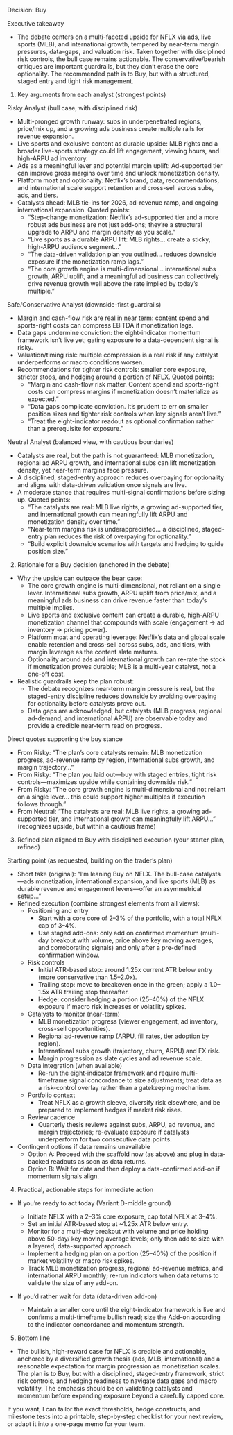 Decision: Buy

Executive takeaway
- The debate centers on a multi-faceted upside for NFLX via ads, live sports (MLB), and international growth, tempered by near-term margin pressures, data-gaps, and valuation risk. Taken together with disciplined risk controls, the bull case remains actionable. The conservative/bearish critiques are important guardrails, but they don’t erase the core optionality. The recommended path is to Buy, but with a structured, staged entry and tight risk management.

1) Key arguments from each analyst (strongest points)

Risky Analyst (bull case, with disciplined risk)
- Multi-pronged growth runway: subs in underpenetrated regions, price/mix up, and a growing ads business create multiple rails for revenue expansion.
- Live sports and exclusive content as durable upside: MLB rights and a broader live-sports strategy could lift engagement, viewing hours, and high-ARPU ad inventory.
- Ads as a meaningful lever and potential margin uplift: Ad-supported tier can improve gross margins over time and unlock monetization density.
- Platform moat and optionality: Netflix’s brand, data, recommendations, and international scale support retention and cross-sell across subs, ads, and tiers.
- Catalysts ahead: MLB tie-ins for 2026, ad-revenue ramp, and ongoing international expansion.
Quoted points: 
  - “Step-change monetization: Netflix’s ad-supported tier and a more robust ads business are not just add-ons; they’re a structural upgrade to ARPU and margin density as you scale.”
  - “Live sports as a durable ARPU lift: MLB rights... create a sticky, high-ARPU audience segment…”
  - “The data-driven validation plan you outlined... reduces downside exposure if the monetization ramp lags.”
  - “The core growth engine is multi-dimensional… international subs growth, ARPU uplift, and a meaningful ad business can collectively drive revenue growth well above the rate implied by today’s multiple.”

Safe/Conservative Analyst (downside-first guardrails)
- Margin and cash-flow risk are real in near term: content spend and sports-right costs can compress EBITDA if monetization lags.
- Data gaps undermine conviction: the eight-indicator momentum framework isn’t live yet; gating exposure to a data-dependent signal is risky.
- Valuation/timing risk: multiple compression is a real risk if any catalyst underperforms or macro conditions worsen.
- Recommendations for tighter risk controls: smaller core exposure, stricter stops, and hedging around a portion of NFLX.
Quoted points:
  - “Margin and cash-flow risk matter. Content spend and sports-right costs can compress margins if monetization doesn’t materialize as expected.”
  - “Data gaps complicate conviction. It’s prudent to err on smaller position sizes and tighter risk controls when key signals aren’t live.”
  - “Treat the eight-indicator readout as optional confirmation rather than a prerequisite for exposure.”

Neutral Analyst (balanced view, with cautious boundaries)
- Catalysts are real, but the path is not guaranteed: MLB monetization, regional ad ARPU growth, and international subs can lift monetization density, yet near-term margins face pressure.
- A disciplined, staged-entry approach reduces overpaying for optionality and aligns with data-driven validation once signals are live.
- A moderate stance that requires multi-signal confirmations before sizing up.
Quoted points:
  - “The catalysts are real: MLB live rights, a growing ad-supported tier, and international growth can meaningfully lift ARPU and monetization density over time.”
  - “Near-term margins risk is underappreciated… a disciplined, staged-entry plan reduces the risk of overpaying for optionality.”
  - “Build explicit downside scenarios with targets and hedging to guide position size.”

2) Rationale for a Buy decision (anchored in the debate)

- Why the upside can outpace the bear case:
  - The core growth engine is multi-dimensional, not reliant on a single lever. International subs growth, ARPU uplift from price/mix, and a meaningful ads business can drive revenue faster than today’s multiple implies.
  - Live sports and exclusive content can create a durable, high-ARPU monetization channel that compounds with scale (engagement → ad inventory → pricing power).
  - Platform moat and operating leverage: Netflix’s data and global scale enable retention and cross-sell across subs, ads, and tiers, with margin leverage as the content slate matures.
  - Optionality around ads and international growth can re-rate the stock if monetization proves durable; MLB is a multi-year catalyst, not a one-off cost.
- Realistic guardrails keep the plan robust:
  - The debate recognizes near-term margin pressure is real, but the staged-entry discipline reduces downside by avoiding overpaying for optionality before catalysts prove out.
  - Data gaps are acknowledged, but catalysts (MLB progress, regional ad-demand, and international ARPU) are observable today and provide a credible near-term read on progress.

Direct quotes supporting the buy stance
- From Risky: “The plan’s core catalysts remain: MLB monetization progress, ad-revenue ramp by region, international subs growth, and margin trajectory…”
- From Risky: “The plan you laid out—buy with staged entries, tight risk controls—maximizes upside while containing downside risk.”
- From Risky: “The core growth engine is multi-dimensional and not reliant on a single lever… this could support higher multiples if execution follows through.”
- From Neutral: “The catalysts are real: MLB live rights, a growing ad-supported tier, and international growth can meaningfully lift ARPU…” (recognizes upside, but within a cautious frame)

3) Refined plan aligned to Buy with disciplined execution (your starter plan, refined)

Starting point (as requested, building on the trader’s plan)
- Short take (original): “I’m leaning Buy on NFLX. The bull-case catalysts—ads monetization, international expansion, and live sports (MLB) as durable revenue and engagement levers—offer an asymmetrical setup…”
- Refined execution (combine strongest elements from all views):
  - Positioning and entry
    - Start with a core core of 2–3% of the portfolio, with a total NFLX cap of 3–4%.
    - Use staged add-ons: only add on confirmed momentum (multi-day breakout with volume, price above key moving averages, and corroborating signals) and only after a pre-defined confirmation window.
  - Risk controls
    - Initial ATR-based stop: around 1.25x current ATR below entry (more conservative than 1.5–2.0x).
    - Trailing stop: move to breakeven once in the green; apply a 1.0–1.5x ATR trailing stop thereafter.
    - Hedge: consider hedging a portion (25–40%) of the NFLX exposure if macro risk increases or volatility spikes.
  - Catalysts to monitor (near-term)
    - MLB monetization progress (viewer engagement, ad inventory, cross-sell opportunities).
    - Regional ad-revenue ramp (ARPU, fill rates, tier adoption by region).
    - International subs growth (trajectory, churn, ARPU) and FX risk.
    - Margin progression as slate cycles and ad revenue scale.
  - Data integration (when available)
    - Re-run the eight-indicator framework and require multi-timeframe signal concordance to size adjustments; treat data as a risk-control overlay rather than a gatekeeping mechanism.
  - Portfolio context
    - Treat NFLX as a growth sleeve, diversify risk elsewhere, and be prepared to implement hedges if market risk rises.
  - Review cadence
    - Quarterly thesis reviews against subs, ARPU, ad revenue, and margin trajectories; re-evaluate exposure if catalysts underperform for two consecutive data points.
- Contingent options if data remains unavailable
  - Option A: Proceed with the scaffold now (as above) and plug in data-backed readouts as soon as data returns.
  - Option B: Wait for data and then deploy a data-confirmed add-on if momentum signals align.

4) Practical, actionable steps for immediate action

- If you’re ready to act today (Variant D-middle ground)
  - Initiate NFLX with a 2–3% core exposure, cap total NFLX at 3–4%.
  - Set an initial ATR-based stop at ~1.25x ATR below entry.
  - Monitor for a multi-day breakout with volume and price holding above 50-day/ key moving average levels; only then add to size with a layered, data-supported approach.
  - Implement a hedging plan on a portion (25–40%) of the position if market volatility or macro risk spikes.
  - Track MLB monetization progress, regional ad-revenue metrics, and international ARPU monthly; re-run indicators when data returns to validate the size of any add-on.

- If you’d rather wait for data (data-driven add-on)
  - Maintain a smaller core until the eight-indicator framework is live and confirms a multi-timeframe bullish read; size the Add-on according to the indicator concordance and momentum strength.

5) Bottom line
- The bullish, high-reward case for NFLX is credible and actionable, anchored by a diversified growth thesis (ads, MLB, international) and a reasonable expectation for margin progression as monetization scales. The plan is to Buy, but with a disciplined, staged-entry framework, strict risk controls, and hedging readiness to navigate data gaps and macro volatility. The emphasis should be on validating catalysts and momentum before expanding exposure beyond a carefully capped core.

If you want, I can tailor the exact thresholds, hedge constructs, and milestone tests into a printable, step-by-step checklist for your next review, or adapt it into a one-page memo for your team.